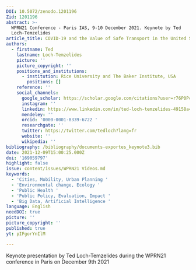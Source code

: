 ```yaml
---
DOI: 10.5072/zenodo.1201196
Zid: 1201196
abstract: >-
  WPRN21 Conference - Paris IAS, 9-10 December 2021. Keynote by Ted
  Loch-Temzelides 
article_title: COVID‑19 and the Value of Safe Transport in the United States
authors:
  - firstname: Ted
    lastname: Loch-Temzelides
    picture: ''
    picture_copyright: ''
    positions_and_institutions:
      - institution: Rice University and The Baker Institute, USA
        positions: []
    reference: ''
    social_channels:
      google_scholar: https://scholar.google.com/citations?user=r76P0PcAAAAJ&hl=en
      instagram: ''
      linkedin: https://www.linkedin.com/in/ted-loch-temzelides-49158a43
      mendeley: ''
      orcid: '0000-0001-8339-6722 '
      researchgate: ''
      twitter: https://twitter.com/tedloch?lang=fr
      website: ''
      wikipedia: ''
bibliography: /bibliography/documents-exportes_keynote3.bib
date: 2021-12-09T15:00:25.000Z
doi: '169059797'
highlight: false
issue: content/issues/WPRN21 Videos.md
keywords:
  - 'Cities, Mobility, Urban Planning '
  - 'Environmental change, Ecology '
  - 'Public Health '
  - 'Public Policy, Evaluation, Impact '
  - 'Big Data, Artificial Intelligence '
language: English
needDOI: true
picture: ''
picture_copyright: ''
published: true
yt: pIFgorYnIlM

---
```





Keynote presentation by Ted Loch-Temzelides during the WPRN21 conference in Paris on December 9th 2021

<Youtube yt="pIFgorYnIlM" caption ="Ted Loch-Temzelides: COVID‑19 and the value of safe transport in the United States"></Youtube>